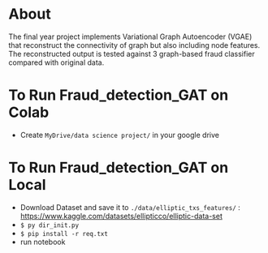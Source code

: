 # About
The final year project implements Variational Graph Autoencoder (VGAE) that reconstruct the connectivity of graph but also including node features. The reconstructed output is tested against 3 graph-based fraud classifier compared with original data.

# To Run Fraud_detection_GAT on Colab
- Create `MyDrive/data science project/` in your google drive

# To Run Fraud_detection_GAT on Local
- Download Dataset and save it to `./data/elliptic_txs_features/` : https://www.kaggle.com/datasets/ellipticco/elliptic-data-set
- `$ py dir_init.py`
- `$ pip install -r req.txt`
- run notebook
